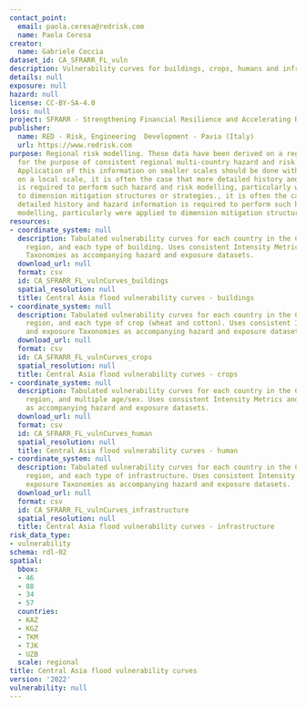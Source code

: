 ```yaml
---
contact_point:
  email: paola.ceresa@redrisk.com
  name: Paola Ceresa
creator:
  name: Gabriele Coccia
dataset_id: CA_SFRARR_FL_vuln
description: Vulnerability curves for buildings, crops, humans and infrastructure
details: null
exposure: null
hazard: null
license: CC-BY-SA-4.0
loss: null
project: SFRARR - Strengthening Financial Resilience and Accelerating Risk Reduction in Central Asia
publisher:
  name: RED - Risk, Engineering  Development - Pavia (Italy)
  url: https://www.redrisk.com
purpose: Regional risk modelling. These data have been derived on a regional scale
  for the purpose of consistent regional multi-country hazard and risk assessment.
  Application of this information on smaller scales should be done with care. Importantly
  on a local scale, it is often the case that more detailed history and hazard information
  is required to perform such hazard and risk modelling, particularly were applied
  to dimension mitigation structures or strategies., it is often the case that more
  detailed history and hazard information is required to perform such hazard and risk
  modelling, particularly were applied to dimension mitigation structures or strategies
resources:
- coordinate_system: null
  description: Tabulated vulnerability curves for each country in the Central Asia
    region, and each type of building. Uses consistent Intensity Metrics and exposure
    Taxonomies as accompanying hazard and exposure datasets.
  download_url: null
  format: csv
  id: CA_SFRARR_FL_vulnCurves_buildings
  spatial_resolution: null
  title: Central Asia flood vulnerability curves - buildings
- coordinate_system: null
  description: Tabulated vulnerability curves for each country in the Central Asia
    region, and each type of crop (wheat and cotton). Uses consistent Intensity Metrics
    and exposure Taxonomies as accompanying hazard and exposure datasets.
  download_url: null
  format: csv
  id: CA_SFRARR_FL_vulnCurves_crops
  spatial_resolution: null
  title: Central Asia flood vulnerability curves - crops
- coordinate_system: null
  description: Tabulated vulnerability curves for each country in the Central Asia
    region, and multiple age/sex. Uses consistent Intensity Metrics and exposure Taxonomies
    as accompanying hazard and exposure datasets.
  download_url: null
  format: csv
  id: CA_SFRARR_FL_vulnCurves_human
  spatial_resolution: null
  title: Central Asia flood vulnerability curves - human
- coordinate_system: null
  description: Tabulated vulnerability curves for each country in the Central Asia
    region, and each type of infrastructure. Uses consistent Intensity Metrics and
    exposure Taxonomies as accompanying hazard and exposure datasets.
  download_url: null
  format: csv
  id: CA_SFRARR_FL_vulnCurves_infrastructure
  spatial_resolution: null
  title: Central Asia flood vulnerability curves - infrastructure
risk_data_type:
- vulnerability
schema: rdl-02
spatial:
  bbox:
  - 46
  - 88
  - 34
  - 57
  countries:
  - KAZ
  - KGZ
  - TKM
  - TJK
  - UZB
  scale: regional
title: Central Asia flood vulnerability curves
version: '2022'
vulnerability: null
---
```

